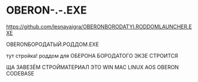 # OBERON-.-.EXE

https://github.com/lesnayaigra/OBERONBORODATYI.RODDOMLAUNCHER.EXE

OBERONБОРОДАТЫЙ.РОДДОМ.EXE

тут стройка! роддом для ОБЕРОНА БОРОДАТОГО ЭКЗЕ СТРОИТСЯ

ЩА ЗАВЕЗЁМ СТРОЙМАТЕРИАЛ ЭТО WIN MAC LINUX AOS OBERON CODEBASE
